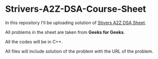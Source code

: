 # Strivers-A2Z-DSA-Course-Sheet
<p>In this repository I'll be uploading solution of <a href="https://takeuforward.org/strivers-a2z-dsa-course/strivers-a2z-dsa-course-sheet-2/" target="blank">Stivers A2Z DSA Sheet</a>.</p>
<p>All problems in the sheet are taken from <b>Geeks for Geeks</b>.</p>
<p>All the codes will be in C++.</p>
<p>All files will include solution of the problem with the URL of the problem.</p>
